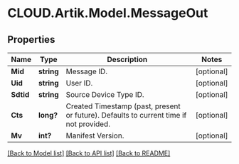 # CLOUD.Artik.Model.MessageOut
## Properties

Name | Type | Description | Notes
------------ | ------------- | ------------- | -------------
**Mid** | **string** | Message ID. | [optional] 
**Uid** | **string** | User ID. | [optional] 
**Sdtid** | **string** | Source Device Type ID. | [optional] 
**Cts** | **long?** | Created Timestamp (past, present or future). Defaults to current time if not provided. | [optional] 
**Mv** | **int?** | Manifest Version. | [optional] 

[[Back to Model list]](../README.md#documentation-for-models) [[Back to API list]](../README.md#documentation-for-api-endpoints) [[Back to README]](../README.md)

